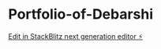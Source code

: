 # Portfolio-of-Debarshi

[Edit in StackBlitz next generation editor ⚡️](https://stackblitz.com/~/github.com/DebarshiSaha924/Portfolio-of-Debarshi)